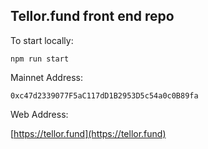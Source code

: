 ## Tellor.fund front end repo


To start locally:

	npm run start




Mainnet Address: 
	
	0xc47d2339077F5aC117dD1B2953D5c54a0c0B89fa


Web Address:

[https://tellor.fund](https://tellor.fund)
